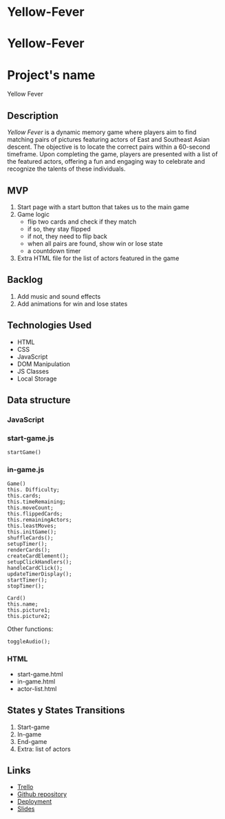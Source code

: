 # Yellow-Fever
# Yellow-Fever
# Project's name
Yellow Fever

## Description
*Yellow Fever* is a dynamic memory game where players aim to find matching pairs of pictures featuring actors of East and Southeast Asian descent. The objective is to locate the correct pairs within a 60-second timeframe. Upon completing the game, players are presented with a list of the featured actors, offering a fun and engaging way to celebrate and recognize the talents of these individuals.

## MVP
1. Start page with a start button that takes us to the main game
2. Game logic 
    - flip two cards and check if they match
    - if so, they stay flipped
    - if not, they need to flip back
    - when all pairs are found, show win or lose state
    - a countdown timer
3. Extra HTML file for the list of actors featured in the game

## Backlog
1. Add music and sound effects
2. Add animations for win and lose states

## Technologies Used
- HTML
- CSS
- JavaScript
- DOM Manipulation
- JS Classes
- Local Storage

## Data structure
### JavaScript
### start-game.js
`startGame()`

### in-game.js
```
Game()
this. Difficulty;
this.cards;
this.timeRemaining;
this.moveCount;
this.flippedCards;
this.remainingActors;
this.leastMoves;
this.initGame();
shuffleCards();
setupTimer();
renderCards();
createCardElement();
setupClickHandlers();
handleCardClick();
updateTimerDisplay();
startTimer();
stopTimer();
```
```
Card()
this.name;
this.picture1;
this.picture2;
```
Other functions:
```
toggleAudio();

```
### HTML
- start-game.html
- in-game.html
- actor-list.html

## States y States Transitions
1. Start-game
2. In-game
3. End-game
4. Extra: list of actors

## Links

- [Trello](https://trello.com/invite/b/kgMiQyBu/ATTI294588c0bb9a076ce9c7072a9d5359881A7AF2F5/yellow-fever)
- [Github repository](https://github.com/TinyjoyTW/Yellow-Fever)
- [Deployment]()
- [Slides](https://docs.google.com/presentation/d/1XPszkLsdW7hwcN66kTH8ftCWKNXktcbyVoTxSJLVgsM/edit?usp=sharing)